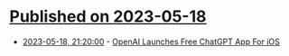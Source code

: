 # [Published on 2023-05-18](index.md)

* [2023-05-18, 21:20:00](https://apple.slashdot.org/story/23/05/18/2043254/openai-launches-free-chatgpt-app-for-ios?utm_source=rss1.0mainlinkanon&utm_medium=feed) - [OpenAI Launches Free ChatGPT App For iOS](https://apple.slashdot.org/story/23/05/18/2043254/openai-launches-free-chatgpt-app-for-ios?utm_source=rss1.0mainlinkanon&utm_medium=feed)
